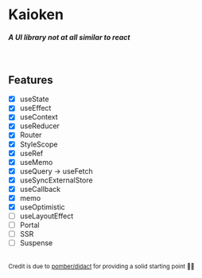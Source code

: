 # **Kaioken**

#### _A UI library not at all similar to react_

<br />

## Features

- [x] useState
- [x] useEffect
- [x] useContext
- [x] useReducer
- [x] Router
- [x] StyleScope
- [x] useRef
- [x] useMemo
- [x] useQuery -> useFetch
- [x] useSyncExternalStore
- [x] useCallback
- [x] memo
- [x] useOptimistic
- [ ] useLayoutEffect
- [ ] Portal
- [ ] SSR
- [ ] Suspense

<br />

<small>
  Credit is due to <a href="https://github.com/pomber/didact">pomber/didact</a> for providing a solid starting point 👌🏻
</small>
